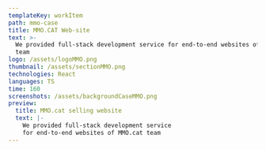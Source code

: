 ```yaml
---
templateKey: workItem
path: mmo-case
title: MMO.CAT Web-site
text: >-
  We provided full-stack development service for end-to-end websites of MMO.cat
  team
logo: /assets/logoMMO.png
thumbnail: /assets/sectionMMO.png
technologies: React
languages: TS
time: 160
screenshots: /assets/backgroundCaseMMO.png
preview:
  title: MMO.cat selling website
  text: |-
    We provided full-stack development service
    for end-to-end websites of MMO.cat team
---
```


